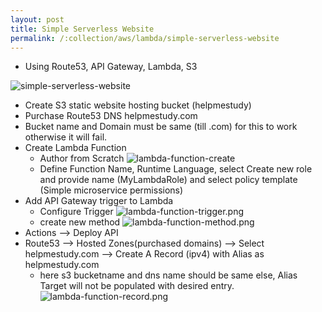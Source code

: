 ```yaml
---
layout: post
title: Simple Serverless Website
permalink: /:collection/aws/lambda/simple-serverless-website
---
```


- Using Route53, API Gateway, Lambda, S3

![simple-serverless-website]({{site.cdn}}/aws/serverless/simple-serverless-website.png)

- Create S3 static website hosting bucket (helpmestudy)
- Purchase Route53 DNS helpmestudy.com
- Bucket name and Domain must be same (till .com) for this to work otherwise it will fail.
- Create Lambda Function
    - Author from Scratch
    ![lambda-function-create]({{site.cdn}}/aws/serverless/lambda-function-create.png)
    - Define Function Name, Runtime Language, select Create new role and provide name (MyLambdaRole) and select policy template (Simple microservice permissions)
- Add API Gateway trigger to Lambda
    - Configure Trigger
    ![lambda-function-trigger.png]({{site.cdn}}/aws/serverless/lambda-function-trigger.png)
    - create new method
    ![lambda-function-method.png]({{site.cdn}}/aws/serverless/lambda-function-method.png)
- Actions --> Deploy API
- Route53 --> Hosted Zones(purchased domains) --> Select helpmestudy.com --> Create A Record (ipv4) with Alias as helpmestudy.com
    - here s3 bucketname and dns name should be same else, Alias Target will not be populated with desired entry.
    ![lambda-function-record.png]({{site.cdn}}/aws/serverless/lambda-function-record.png)
